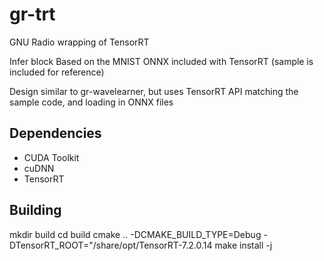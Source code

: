 # gr-trt

GNU Radio wrapping of TensorRT 

Infer block Based on the MNIST ONNX included with TensorRT (sample is included for reference)

Design similar to gr-wavelearner, but uses TensorRT API matching the sample code, and loading in ONNX files

## Dependencies

- CUDA Toolkit
- cuDNN
- TensorRT

## Building

mkdir build
cd build
cmake .. -DCMAKE_BUILD_TYPE=Debug -DTensorRT_ROOT="/share/opt/TensorRT-7.2.0.14
make install -j
